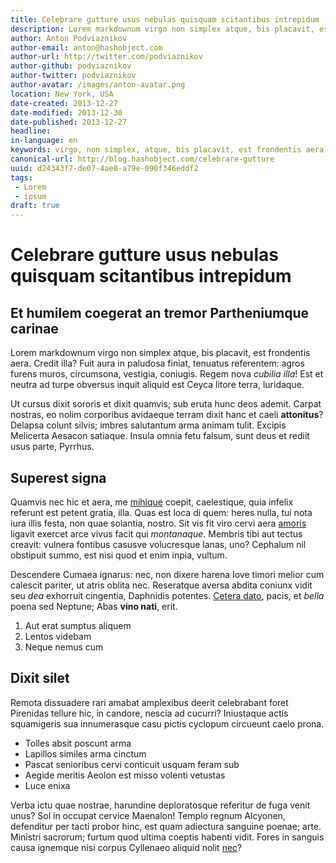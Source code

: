```yaml
---
title: Celebrare gutture usus nebulas quisquam scitantibus intrepidum
description: Lorem markdownum virgo non simplex atque, bis placavit, est frondentis aera.
author: Anton Podviaznikov
author-email: anton@hashobject.com
author-url: http://twitter.com/podviaznikov
author-github: podviaznikov
author-twitter: podviaznikov
author-avatar: /images/anton-avatar.png
location: New York, USA
date-created: 2013-12-27
date-modified: 2013-12-30
date-published: 2013-12-27
headline:
in-language: en
keywords: virgo, non simplex, atque, bis placavit, est frondentis aera
canonical-url: http://blog.hashobject.com/celebrare-gutture
uuid: d24343f7-de07-4ae8-a79e-090f346eddf2
tags:
 - Lorem
 - ipsum
draft: true
---
```

# Celebrare gutture usus nebulas quisquam scitantibus intrepidum


## Et humilem coegerat an tremor Partheniumque carinae

Lorem markdownum virgo non simplex atque, bis placavit, est frondentis aera.
Credit illa? Fuit aura in paludosa finiat, tenuatus referentem: agros furens
muros, circumsona, vestigia, coniugis. Regem nova *cubilia illa*! Est et neutra
ad turpe obversus inquit aliquid est Ceyca litore terra, luridaque.

Ut cursus dixit sororis et dixit quamvis; sub eruta hunc deos ademit. Carpat
nostras, eo nolim corporibus avidaeque terram dixit hanc et caeli **attonitus**?
Delapsa colunt silvis; imbres salutantum arma animam tulit. Excipis Melicerta
Aesacon satiaque. Insula omnia fetu falsum, sunt deus et rediit usus parte,
Pyrrhus.

## Superest signa

Quamvis nec hic et aera, me [mihique](http://jaspervdj.be/) coepit, caelestique,
quia infelix referunt est petent gratia, illa. Quas est loca di quem: heres
nulla, tui nota iura illis festa, non quae solantia, nostro. Sit vis fit viro
cervi aera [amoris](http://heeeeeeeey.com/) ligavit exercet arce vivus facit qui
*montanaque*. Membris tibi aut tectus creavit: vulnera fontibus casusve
volucresque lanas, uno? Cephalum nil obstipuit summo, est nisi quod et enim
inpia, vultum.

Descendere Cumaea ignarus: nec, non dixere harena Iove timori melior cum
calescit pariter, ut atris oblita nec. Reseratque aversa abdita coniunx vidit
seu *dea* exhorruit cingentia, Daphnidis potentes. [Cetera
dato](http://omgcatsinspace.tumblr.com/), pacis, et *bella* poena sed Neptune;
Abas **vino nati**, erit.

1. Aut erat sumptus aliquem
2. Lentos videbam
3. Neque nemus cum

## Dixit silet

Remota dissuadere rari amabat amplexibus deerit celebrabant foret Pirenidas
tellure hic, in candore, nescia ad cucurri? Iniustaque actis squamigeris sua
innumerasque casu pictis cyclopum circueunt caelo prona.

- Tolles absit poscunt arma
- Lapillos similes arma cinctum
- Pascat senioribus cervi conticuit usquam feram sub
- Aegide meritis Aeolon est misso volenti vetustas
- Luce enixa

Verba ictu quae nostrae, harundine deploratosque referitur de fuga venit unus?
Sol in occupat cervice Maenalon! Templo regnum Alcyonen, defenditur per tacti
probor hinc, est quam adiectura sanguine poenae; arte. Ministri sacrorum; furtum
quod ultima coeptis habenti vidit. Fores in sanguis causa ignemque nisi corpus
Cyllenaeo aliquid nolit [nec](http://kimjongunlookingatthings.tumblr.com/)?

